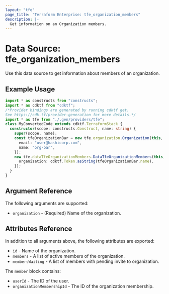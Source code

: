 ```yaml
---
layout: "tfe"
page_title: "Terraform Enterprise: tfe_organization_members"
description: |-
  Get information on an Organization members.
---
```


# Data Source: tfe_organization_members

Use this data source to get information about members of an organization.

## Example Usage

```typescript
import * as constructs from "constructs";
import * as cdktf from "cdktf";
/*Provider bindings are generated by running cdktf get.
See https://cdk.tf/provider-generation for more details.*/
import * as tfe from "./.gen/providers/tfe";
class MyConvertedCode extends cdktf.TerraformStack {
  constructor(scope: constructs.Construct, name: string) {
    super(scope, name);
    const tfeOrganizationBar = new tfe.organization.Organization(this, "bar", {
      email: "user@hashicorp.com",
      name: "org-bar",
    });
    new tfe.dataTfeOrganizationMembers.DataTfeOrganizationMembers(this, "foo", {
      organization: cdktf.Token.asString(tfeOrganizationBar.name),
    });
  }
}

```

## Argument Reference

The following arguments are supported:
* `organization` - (Required) Name of the organization.

## Attributes Reference

In addition to all arguments above, the following attributes are exported:

* `id` - Name of the organization.
* `members` - A list of active members of the organization.
* `membersWaiting` - A list of members with pending invite to organization.

The `member` block contains:

* `userId` - The ID of the user.
* `organizationMembershipId` - The ID of the organization membership.
<!-- cache-key: cdktf-0.17.0-pre.15 input-4c032c533c9de727b2406429de451318455dd383062b352da22d3b516529bb5b -->